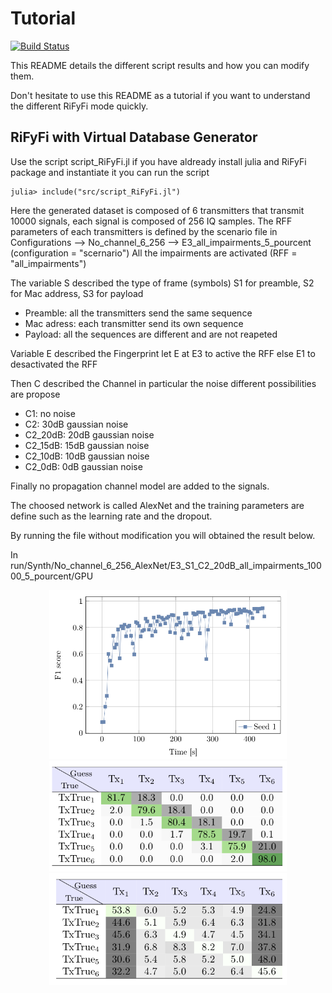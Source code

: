 # Tutorial 

[![Build Status](https://github.com/achilletIrisa/RiFyFi.jl/actions/workflows/CI.yml/badge.svg?branch=main)](https://github.com/achilletIrisa/RiFyFi.jl/actions/workflows/CI.yml?query=branch%3Amain)


This README details the different script results and how you can modify them. 

Don't hesitate to use this README as a tutorial if you want to understand the different RiFyFi mode quickly. 

## RiFyFi with Virtual Database Generator

Use the script script_RiFyFi.jl if you have aldready install julia and RiFyFi package and instantiate it you can run the script


```pkg
julia> include("src/script_RiFyFi.jl")
```

Here the generated dataset is composed of 6 transmitters that transmit 10000 signals, each signal is composed of 256 IQ samples. The RFF parameters of each transmitters is defined by the scenario file in Configurations --> No_channel_6_256 --> E3_all_impairments_5_pourcent (configuration = "scernario")
All the impairments are activated (RFF = "all_impairments")

The variable S described the type of frame (symbols) S1 for preamble, S2 for Mac address, S3 for payload 

- Preamble: all the transmitters send the same sequence
- Mac adress: each transmitter send its own sequence
- Payload: all the sequences are different and are not reapeted 

Variable E described the Fingerprint let E at E3 to active the RFF else E1 to desactivated the RFF

Then C described the Channel in particular the noise different possibilities are propose 

- C1: no noise 
- C2: 30dB gaussian noise
- C2_20dB: 20dB gaussian noise 
- C2_15dB: 15dB gaussian noise 
- C2_10dB: 10dB gaussian noise 
- C2_0dB: 0dB gaussian noise 

Finally no propagation channel model are added to the signals.

The choosed network is called AlexNet and the training parameters are define such as the learning rate and the dropout.

By running the file without modification you will obtained the result below.


In run/Synth/No_channel_6_256_AlexNet/E3_S1_C2_20dB_all_impairments_10000_5_pourcent/GPU
<div align="center">
  <img src="../docs/F1-scoreV1.png" alt="Makie.jl" width="380">
</div>

<div align="center">
  <img src="../docs/CMV1.png" alt="Makie.jl" width="380">
</div>


<div align="center">
  <img src="../docs/CMV1_augment.png" alt="Makie.jl" width="380">
</div>